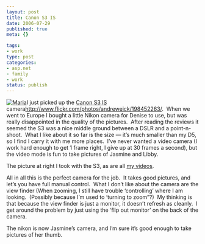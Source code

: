 ```yaml
--- 
layout: post
title: Canon S3 IS
date: 2006-07-29
published: true
meta: {}

tags: 
- work
type: post
categories: 
- asp.net
- family
- work
status: publish
---
```



[![Maria](http://media.eick.us/2011/05/198452263_533796b54c_m.jpg)](http://flickr.com/photos/andreweick/198452263/)I just picked up the [Canon S3 IS](http://www.dpreview.com/reviews/canons3is/) camera<http://www.flickr.com/photos/andreweick/198452263/>.  When we went to Europe I bought a little Nikon camera for Denise to use, but was really disappointed in the quality of the pictures.  After reading the reviews it seemed the S3 was a nice middle ground between a DSLR and a point-n-shoot.  What I like about it so far is the size — it’s much smaller than my D5, so I find I carry it with me more places.  I’ve never wanted a video camera (I work hard enough to get 1 frame right, I give up at 30 frames a second), but the video mode is fun to take pictures of Jasmine and Libby.



The picture at right I took with the S3, as are all [my videos](http://blog.andyeick.com/CategoryView,category,video.aspx).



All in all this is the perfect camera for the job.  It takes good pictures, and let’s you have full manual control.  What I don’t like about the camera are the view finder (When zooming, I still have trouble ‘controlling’ where I am looking.  (Possibly because I’m used to ‘turning to zoom”?)  My thinking is that because the view finder is just a monitor, it doesn’t refresh as cleanly.  I get around the problem by just using the ‘flip out monitor’ on the back of the camera.



The nikon is now Jasmine’s camera, and I’m sure it’s good enough to take pictures of her thumb.

